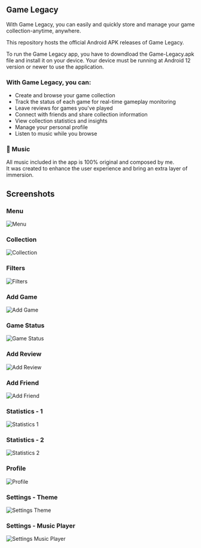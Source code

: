 ## Game Legacy
With Game Legacy, you can easily and quickly store and manage your game 
collection-anytime, anywhere.

This repository hosts the official Android APK releases of Game Legacy.

To run the Game Legacy app, you have to downdload the Game-Legacy.apk file 
and install it on your device.
Your device must be running at Android 12 version or newer to use the application.

### With Game Legacy, you can:
- Create and browse your game collection
- Track the status of each game for real-time gameplay monitoring
- Leave reviews for games you've played
- Connect with friends and share collection information
- View collection statistics and insights
- Manage your personal profile
- Listen to music while you browse

### 🎵 Music
All music included in the app is 100% original and composed by me.  
It was created to enhance the user experience and bring an extra layer of immersion.

## Screenshots

### Menu
![Menu](screenshots/menu.png)

### Collection
![Collection](screenshots/collection.png)

### Filters
![Filters](screenshots/filters.png)

### Add Game
![Add Game](screenshots/add_game.png)

### Game Status
![Game Status](screenshots/game_status.png)

### Add Review
![Add Review](screenshots/add_review.png)

### Add Friend
![Add Friend](screenshots/add_friend.png)

### Statistics - 1
![Statistics 1](screenshots/statistics_1.png)

### Statistics - 2
![Statistics 2](screenshots/statistics_2.png)

### Profile
![Profile](screenshots/profile.png)

### Settings - Theme
![Settings Theme](screenshots/settings_theme.png)

### Settings - Music Player
![Settings Music Player](screenshots/settings_music_player.png)
